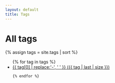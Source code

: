 ```yaml
---
layout: default
title: Tags
---
```


<h1>All tags</h1>

<article role="article" class="post">
{% assign tags = site.tags | sort %}
<ul>
    {% for tag in tags %}
    <li>
        <a href="{{ site.baseurl }}/tag/{{ tag | first | slugify }}/">{{ tag[0] | replace:'-', ' ' }} ({{ tag | last | size }})</a>
    </li>

    {% endfor %}
</ul>
</article>
